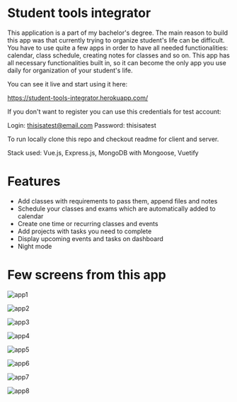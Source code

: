 # Student tools integrator

This application is a part of my bachelor's degree. The main reason to build this app was that currently trying to organize student's life can be difficult. You have to use quite a few apps in order to have all needed functionalities: calendar, class schedule, creating notes for classes and so on. This app has all necessary functionalities built in, so it can become the only app you use daily for organization of your student's life. 

You can see it live and start using it here: 

https://student-tools-integrator.herokuapp.com/

If you don't want to register you can use this credentials for test account: 

Login: thisisatest@email.com
Password: thisisatest

To run locally clone this repo and checkout readme for client and server.

Stack used: Vue.js, Express.js, MongoDB with Mongoose, Vuetify

# Features

* Add classes with requirements to pass them, append files and notes
* Schedule your classes and exams which are automatically added to calendar
* Create one time or recurring classes and events
* Add projects with tasks you need to complete
* Display upcoming events and tasks on dashboard
* Night mode

# Few screens from this app

![app1](https://user-images.githubusercontent.com/29707892/113990165-79e8b980-9851-11eb-933e-d9672daa4ec5.png)

![app2](https://user-images.githubusercontent.com/29707892/113991077-64c05a80-9852-11eb-8cac-759be178cf52.png)

![app3](https://user-images.githubusercontent.com/29707892/113991369-ab15b980-9852-11eb-8436-b98237ca9624.png)

![app4](https://user-images.githubusercontent.com/29707892/113991855-27100180-9853-11eb-99b6-9d00bbc2491e.png)

![app5](https://user-images.githubusercontent.com/29707892/113992144-71917e00-9853-11eb-8b5c-ecf04123e8e9.png)

![app6](https://user-images.githubusercontent.com/29707892/113992427-c208db80-9853-11eb-990a-86360075061d.png)

![app7](https://user-images.githubusercontent.com/29707892/113993664-faf58000-9854-11eb-8288-fc4a30a8ef33.png)

![app8](https://user-images.githubusercontent.com/29707892/113993999-4ad44700-9855-11eb-984f-34e4fbb2bf83.png)
